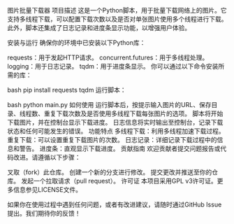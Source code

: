 图片批量下载器
项目描述
这是一个Python脚本，用于批量下载网络上的图片。它支持多线程下载，可以配置下载次数以及是否对单张图片使用多个线程进行下载。此外，脚本还集成了日志记录和进度条显示功能，以增强用户体验。

安装与运行
确保你的环境中已安装以下Python库：

requests：用于发起HTTP请求。
concurrent.futures：用于多线程处理。
logging：用于日志记录。
tqdm：用于进度条显示。
你可以通过以下命令安装所需的库：

bash
pip install requests tqdm
运行脚本：

bash
python main.py
如何使用
运行脚本后，按提示输入图片的URL、保存目录、线程数、重复下载次数及是否使用多线程下载每张图片的选项。
脚本将开始下载图片，并在控制台显示下载进度。
日志信息将实时输出至控制台，记录下载状态和任何可能发生的错误。
功能特点
多线程下载：利用多线程加速下载过程。
重复下载：可以设置重复下载图片的次数。
日志记录：详细记录下载过程中的信息和警告。
进度条：直观显示下载进度。
贡献指南
欢迎贡献者提交问题报告或代码改进。请遵循以下步骤：

叉取（fork）此仓库。
创建一个新的分支进行修改。
提交更改并推送至你的仓库。
发起一个拉取请求（pull request）。
许可证
本项目采用GPL v3许可证。更多信息参见LICENSE文件。

如果你在使用过程中遇到任何问题，或者有改进建议，请随时通过GitHub Issue提出。我们期待你的反馈！
